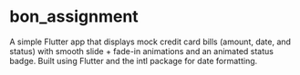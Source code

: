 # bon_assignment

A simple Flutter app that displays mock credit card bills (amount, date, and status) with smooth slide + fade-in animations and an animated status badge. Built using Flutter and the intl package for date formatting.


